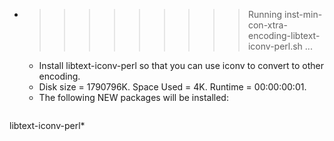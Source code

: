 * >>>>>>>>> Running inst-min-con-xtra-encoding-libtext-iconv-perl.sh ...
  * Install libtext-iconv-perl so that you can use iconv to convert to other encoding.
  * Disk size = 1790796K. Space Used = 4K. Runtime = 00:00:00:01.
  * The following NEW packages will be installed:
  ```bash
libtext-iconv-perl*
  ```
